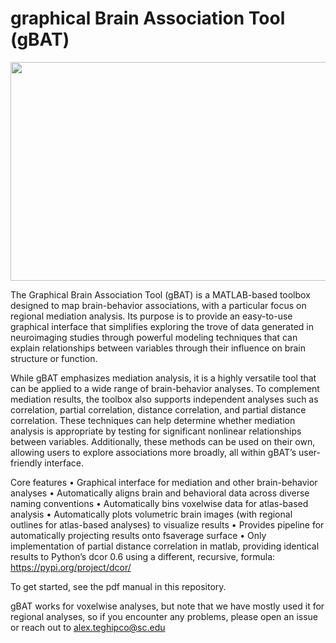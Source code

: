# graphical Brain Association Tool (gBAT)

<img align="center" width="1800" height="350" src="https://i.imgur.com/zzfvc5i.jpeg">

The Graphical Brain Association Tool (gBAT) is a MATLAB-based toolbox designed to map brain-behavior associations, with a particular focus on regional mediation analysis. Its purpose is to provide an easy-to-use graphical interface that simplifies exploring the trove of data generated in neuroimaging studies through powerful modeling techniques that can explain relationships between variables through their influence on brain structure or function.

While gBAT emphasizes mediation analysis, it is a highly versatile tool that can be applied to a wide range of brain-behavior analyses. To complement mediation results, the toolbox also supports independent analyses such as correlation, partial correlation, distance correlation, and partial distance correlation. These techniques can help determine whether mediation analysis is appropriate by testing for significant nonlinear relationships between variables. Additionally, these methods can be used on their own, allowing users to explore associations more broadly, all within gBAT’s user-friendly interface.

Core features
•	Graphical interface for mediation and other brain-behavior analyses
•	Automatically aligns brain and behavioral data across diverse naming conventions
•	Automatically bins voxelwise data for atlas-based analysis
•	Automatically plots volumetric brain images (with regional outlines for atlas-based analyses) to visualize results
•	Provides pipeline for automatically projecting results onto fsaverage surface
•	Only implementation of partial distance correlation in matlab, providing identical results to Python’s dcor 0.6 using a different, recursive, formula: https://pypi.org/project/dcor/

To get started, see the pdf manual in this repository. 

gBAT works for voxelwise analyses, but note that we have mostly used it for regional analyses, so if you encounter any problems, please open an issue or reach out to alex.teghipco@sc.edu
